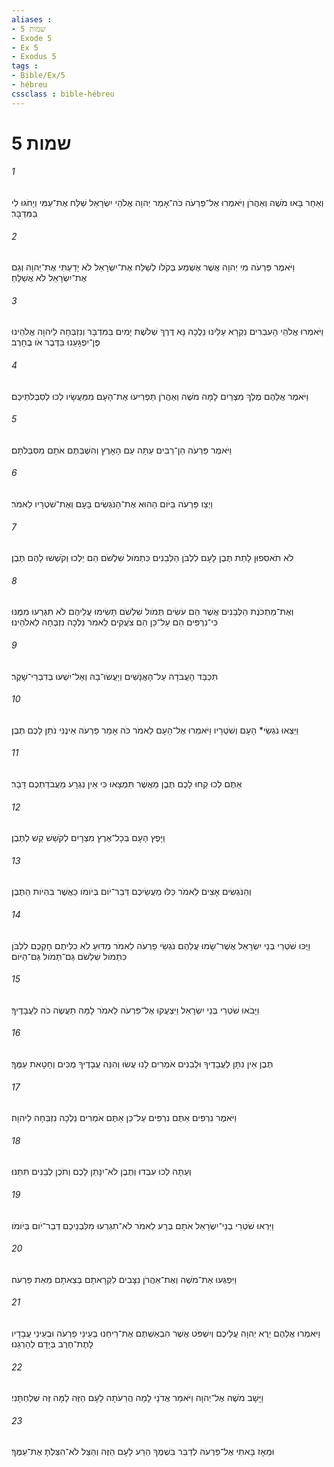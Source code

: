 ```yaml
---
aliases : 
- שמות 5
- Exode 5
- Ex 5
- Exodus 5
tags : 
- Bible/Ex/5
- hébreu
cssclass : bible-hébreu
---
```


# שמות 5

###### 1
וְאַחַר בָּאוּ מֹשֶׁה וְאַהֲרֹן וַיֹּאמְרוּ אֶל־פַּרְעֹה כֹּה־אָמַר יְהוָה אֱלֹהֵי יִשְׂרָאֵל שַׁלַּח אֶת־עַמִּי וְיָחֹגּוּ לִי בַּמִּדְבָּר׃
###### 2
וַיֹּאמֶר פַּרְעֹה מִי יְהוָה אֲשֶׁר אֶשְׁמַע בְּקֹלֹו לְשַׁלַּח אֶת־יִשְׂרָאֵל לֹא יָדַעְתִּי אֶת־יְהוָה וְגַם אֶת־יִשְׂרָאֵל לֹא אֲשַׁלֵּחַ׃
###### 3
וַיֹּאמְרוּ אֱלֹהֵי הָעִבְרִים נִקְרָא עָלֵינוּ נֵלֲכָה נָּא דֶּרֶךְ שְׁלֹשֶׁת יָמִים בַּמִּדְבָּר וְנִזְבְּחָה לַיהוָה אֱלֹהֵינוּ פֶּן־יִפְגָּעֵנוּ בַּדֶּבֶר אֹו בֶחָרֶב׃
###### 4
וַיֹּאמֶר אֲלֵהֶם מֶלֶךְ מִצְרַיִם לָמָּה מֹשֶׁה וְאַהֲרֹן תַּפְרִיעוּ אֶת־הָעָם מִמַּעֲשָׂיו לְכוּ לְסִבְלֹתֵיכֶם׃
###### 5
וַיֹּאמֶר פַּרְעֹה הֵן־רַבִּים עַתָּה עַם הָאָרֶץ וְהִשְׁבַּתֶּם אֹתָם מִסִּבְלֹתָם׃
###### 6
וַיְצַו פַּרְעֹה בַּיֹּום הַהוּא אֶת־הַנֹּגְשִׂים בָּעָם וְאֶת־שֹׁטְרָיו לֵאמֹר׃
###### 7
לֹא תֹאסִפוּן לָתֵת תֶּבֶן לָעָם לִלְבֹּן הַלְּבֵנִים כִּתְמֹול שִׁלְשֹׁם הֵם יֵלְכוּ וְקֹשְׁשׁוּ לָהֶם תֶּבֶן׃
###### 8
וְאֶת־מַתְכֹּנֶת הַלְּבֵנִים אֲשֶׁר הֵם עֹשִׂים תְּמֹול שִׁלְשֹׁם תָּשִׂימוּ עֲלֵיהֶם לֹא תִגְרְעוּ מִמֶּנּוּ כִּי־נִרְפִּים הֵם עַל־כֵּן הֵם צֹעֲקִים לֵאמֹר נֵלְכָה נִזְבְּחָה לֵאלֹהֵינוּ׃
###### 9
תִּכְבַּד הָעֲבֹדָה עַל־הָאֲנָשִׁים וְיַעֲשׂוּ־בָהּ וְאַל־יִשְׁעוּ בְּדִבְרֵי־שָׁקֶר׃
###### 10
וַיֵּצְאוּ נֹגְשֵׂי* הָעָם וְשֹׁטְרָיו וַיֹּאמְרוּ אֶל־הָעָם לֵאמֹר כֹּה אָמַר פַּרְעֹה אֵינֶנִּי נֹתֵן לָכֶם תֶּבֶן׃
###### 11
אַתֶּם לְכוּ קְחוּ לָכֶם תֶּבֶן מֵאֲשֶׁר תִּמְצָאוּ כִּי אֵין נִגְרָע מֵעֲבֹדַתְכֶם דָּבָר׃
###### 12
וַיָּפֶץ הָעָם בְּכָל־אֶרֶץ מִצְרָיִם לְקֹשֵׁשׁ קַשׁ לַתֶּבֶן׃
###### 13
וְהַנֹּגְשִׂים אָצִים לֵאמֹר כַּלּוּ מַעֲשֵׂיכֶם דְּבַר־יֹום בְּיֹומֹו כַּאֲשֶׁר בִּהְיֹות הַתֶּבֶן׃
###### 14
וַיֻּכּוּ שֹׁטְרֵי בְּנֵי יִשְׂרָאֵל אֲשֶׁר־שָׂמוּ עֲלֵהֶם נֹגְשֵׂי פַרְעֹה לֵאמֹר מַדּוּעַ לֹא כִלִּיתֶם חָקְכֶם לִלְבֹּן כִּתְמֹול שִׁלְשֹׁם גַּם־תְּמֹול גַּם־הַיֹּום׃
###### 15
וַיָּבֹאוּ שֹׁטְרֵי בְּנֵי יִשְׂרָאֵל וַיִּצְעֲקוּ אֶל־פַּרְעֹה לֵאמֹר לָמָּה תַעֲשֶׂה כֹה לַעֲבָדֶיךָ׃
###### 16
תֶּבֶן אֵין נִתָּן לַעֲבָדֶיךָ וּלְבֵנִים אֹמְרִים לָנוּ עֲשׂוּ וְהִנֵּה עֲבָדֶיךָ מֻכִּים וְחָטָאת עַמֶּךָ׃
###### 17
וַיֹּאמֶר נִרְפִּים אַתֶּם נִרְפִּים עַל־כֵּן אַתֶּם אֹמְרִים נֵלְכָה נִזְבְּחָה לַיהוָה׃
###### 18
וְעַתָּה לְכוּ עִבְדוּ וְתֶבֶן לֹא־יִנָּתֵן לָכֶם וְתֹכֶן לְבֵנִים תִּתֵּנּוּ׃
###### 19
וַיִּרְאוּ שֹׁטְרֵי בְנֵי־יִשְׂרָאֵל אֹתָם בְּרָע לֵאמֹר לֹא־תִגְרְעוּ מִלִּבְנֵיכֶם דְּבַר־יֹום בְּיֹומֹו׃
###### 20
וַיִּפְגְּעוּ אֶת־מֹשֶׁה וְאֶת־אַהֲרֹן נִצָּבִים לִקְרָאתָם בְּצֵאתָם מֵאֵת פַּרְעֹה׃
###### 21
וַיֹּאמְרוּ אֲלֵהֶם יֵרֶא יְהוָה עֲלֵיכֶם וְיִשְׁפֹּט אֲשֶׁר הִבְאַשְׁתֶּם אֶת־רֵיחֵנוּ בְּעֵינֵי פַרְעֹה וּבְעֵינֵי עֲבָדָיו לָתֶת־חֶרֶב בְּיָדָם לְהָרְגֵנוּ׃
###### 22
וַיָּשָׁב מֹשֶׁה אֶל־יְהוָה וַיֹּאמַר אֲדֹנָי לָמָה הֲרֵעֹתָה לָעָם הַזֶּה לָמָּה זֶּה שְׁלַחְתָּנִי׃
###### 23
וּמֵאָז בָּאתִי אֶל־פַּרְעֹה לְדַבֵּר בִּשְׁמֶךָ הֵרַע לָעָם הַזֶּה וְהַצֵּל לֹא־הִצַּלְתָּ אֶת־עַמֶּךָ׃
